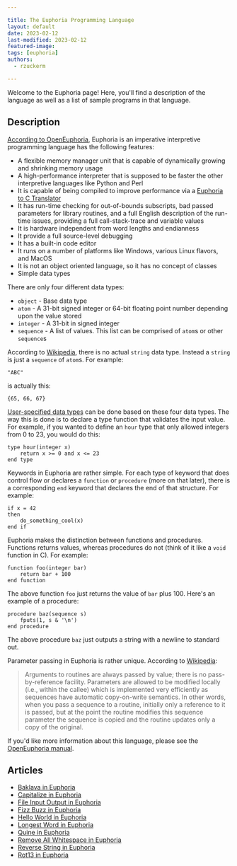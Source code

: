 ```yaml
---

title: The Euphoria Programming Language
layout: default
date: 2023-02-12
last-modified: 2023-02-12
featured-image: 
tags: [euphoria]
authors:
  - rzuckerm

---
```


Welcome to the Euphoria page! Here, you'll find a description of the language as well as a list of sample programs in that language.

## Description

[According to OpenEuphoria](https://openeuphoria.org/), Euphoria is an imperative
interpretive programming language has the following features:

* A flexible memory manager unit that is capable of dynamically growing and shrinking
  memory usage
* A high-performance interpreter that is supposed to be faster the other interpretive
  languages like Python and Perl
* It is capable of being compiled to improve performance via a 
  [Euphoria to C Translator](https://openeuphoria.org/docs/e2c.html#_606_euphoriatoctranslator)
* It has run-time checking for out-of-bounds subscripts, bad passed parameters for
  library routines, and a full English description of the run-time issues, providing
  a full call-stack-trace and variable values
* It is hardware independent from word lengths and endianness
* It provide a full source-level debugging
* It has a built-in code editor
* It runs on a number of platforms like Windows, various Linux flavors, and MacOS
* It is not an object oriented language, so it has no concept of classes
* Simple data types

There are only four different data types:

* `object` - Base data type
* `atom` - A 31-bit signed integer or 64-bit floating point number depending upon the
  value stored
* `integer` - A 31-bit in signed integer
* `sequence` - A list of values. This list can be comprised of `atom`s or other
  `sequence`s

According to [Wikipedia](https://en.wikipedia.org/wiki/Euphoria_(programming_language)),
there is no actual `string` data type. Instead a `string` is just a `sequence`
of `atom`s. For example:
```
"ABC"
```

is actually this:
```
{65, 66, 67}
```

[User-specified data types](https://openeuphoria.org/docs/lang_decl.html#_123_userdefinedtypes)
can be done based on these four data types. The way this is done is to declare a type
function that validates the input value. For example, if you wanted to define an
`hour` type that only allowed integers from 0 to 23, you would do this:

```euphoria
type hour(integer x)
    return x >= 0 and x <= 23
end type
```

Keywords in Euphoria are rather simple. For each type of keyword that does control flow or
declares a `function` or `procedure` (more on that later), there is a corresponding `end`
keyword that declares the end of that structure. For example:

```euphoria
if x = 42
then
    do_something_cool(x)
end if
```

Euphoria makes the distinction between functions and procedures. Functions returns
values, whereas procedures do not (think of it like a `void` function in C).
For example:

```euphoria
function foo(integer bar)
    return bar + 100
end function
```

The above function `foo` just returns the value of `bar` plus 100. Here's an example
of a procedure:

```euphoria
procedure baz(sequence s)
    fputs(1, s & '\n')
end procedure
```

The above procedure `baz` just outputs a string with a newline to standard out.

Parameter passing in Euphoria is rather unique. According to
[Wikipedia](https://en.wikipedia.org/wiki/Euphoria_(programming_language)#Parameter_passing):

> Arguments to routines are always passed by value; there is no pass-by-reference facility.
  Parameters are allowed to be modified locally (i.e., within the callee) which is implemented
  very efficiently as sequences have automatic copy-on-write semantics. In other words, when you
  pass a sequence to a routine, initially only a reference to it is passed, but at the point the
  routine modifies this sequence parameter the sequence is copied and the routine updates only a
  copy of the original.

If you'd like more information about this language, please see the
[OpenEuphoria manual](https://openeuphoria.org/docs/index.html).


## Articles

- [Baklava in Euphoria](https://sampleprograms.io/projects/baklava/euphoria)
- [Capitalize in Euphoria](https://sampleprograms.io/projects/capitalize/euphoria)
- [File Input Output in Euphoria](https://sampleprograms.io/projects/file-input-output/euphoria)
- [Fizz Buzz in Euphoria](https://sampleprograms.io/projects/fizz-buzz/euphoria)
- [Hello World in Euphoria](https://sampleprograms.io/projects/hello-world/euphoria)
- [Longest Word in Euphoria](https://sampleprograms.io/projects/longest-word/euphoria)
- [Quine in Euphoria](https://sampleprograms.io/projects/quine/euphoria)
- [Remove All Whitespace in Euphoria](https://sampleprograms.io/projects/remove-all-whitespace/euphoria)
- [Reverse String in Euphoria](https://sampleprograms.io/projects/reverse-string/euphoria)
- [Rot13 in Euphoria](https://sampleprograms.io/projects/rot13/euphoria)